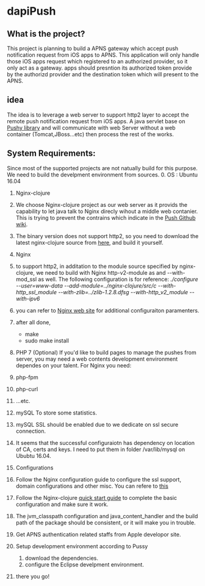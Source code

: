 # dapiPush
## What is the project?
  This project is planning to build a APNS gateway which accept push notification request from iOS apps to APNS. This application will only handle those iOS apps request which registered to an authorized provider, so it only act as a gateway. apps should presntion its authorized token provide by the authorizd provider and the destination token which will present to the APNS.
## idea
The idea is to leverage a web server to support http2 layer to accept the remote push notification request from iOS apps. A java servlet base on [Pushy library](https://github.com/relayrides/pushy) and will communicate with web Server without a web container (Tomcat,JBoss...etc) then process the rest of the works.
## System Requirements:
Since most of the supported projects are not natually build for this purpose. We need to build the develpment environment from sources.
 0. OS : Ubuntu 16.04
 1. Nginx-clojure 
 
  1. We choose Nginx-clojure project as our web server as it provids the capability to let java talk to Nginx direcly wihout a middle web contanier. This is trying to prevent the contrains which indicate in the [Push Github wiki](https://github.com/relayrides/pushy/wiki/Using-Pushy-in-an-application-container). 
  2. The binary version does not support http2, so you need to download the latest nginx-clojure source from [here](https://github.com/nginx-clojure/nginx-clojure/releases), and build it yourself.
  
 2. Nginx
  1. to support http2, in additation to the module source specified by nginx-clojure, we need to build with Nginx http-v2-module as and --with-mod_ssl as well. The following configuration is for reference:
*./configure --user=www-data --add-module=../nginx-clojure/src/c --with-http_ssl_module --with-zlib=../zlib-1.2.8.dfsg --with-http_v2_module --with-ipv6*
  2. you can refer to [Nginx web site](http://nginx.org/en/docs/) for additional configuraiton paramenters.
  3. after all done,
      * make
      * sudo make install
 3. PHP 7 (Optional)
  If you'd like to build pages to manage the pushes from server, you may need a web contents development environment dependes on your talent. For Nginx you need:
  1. php-fpm
  2. php-curl
  3. ...etc.
 4. mySQL
    To store some statistics.
  1. mySQL SSL should be enabled due to we dedicate on ssl secure connection.
  2. It seems that the successful configuraiotn has dependency on location of CA, certs and keys. I need to put them in     folder /var/lib/mysql on Ububtu 16.04.
 5. Configurations
  1. Follow the Nginx configuration guide to configure the ssl support, domain configurations and other misc. You can refere to [this](https://www.digitalocean.com/community/tutorials/how-to-set-up-nginx-with-http-2-support-on-ubuntu-16-04)
  2. Follow the Nginx-clojure [quick start guide](http://nginx-clojure.github.io/quickstart.html) to complete the basic configuration and make sure it work.
  3. The jvm_classpath configuration and java_content_handler and the build path of the package should be consistent, or it will make you in trouble. 
 4. Get APNS authentication related staffs from Apple developor site.
 5. Setup development environment according to Pussy
    1. download the dependencies.
    2. configure the Eclipse develpment environment.
 6. there you go! 
    
